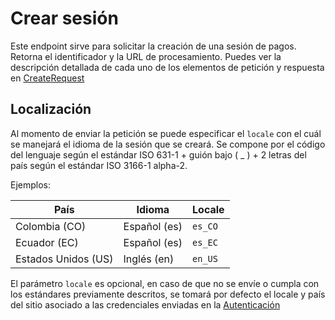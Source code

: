 # Crear sesión

Este endpoint sirve para solicitar la creación de una sesión de pagos.
Retorna el identificador y la URL de procesamiento.
Puedes ver la descripción detallada de cada uno de los elementos de petición y respuesta en
[CreateRequest](../reference/WebCheckout-ES.yaml/paths/~1api~1session)

## Localización
Al momento de enviar la petición se puede especificar el `locale` con el cuál se manejará el idioma de la
sesión que se creará. Se compone por el código del lenguaje según el estándar ISO 631-1 + guión bajo ( _ ) + 2 letras
del país según el estándar ISO 3166-1 alpha-2.

Ejemplos:

| País                | Idioma       | Locale  |
|---------------------|--------------|---------|
| Colombia (CO)       | Español (es) | `es_CO` |
| Ecuador  (EC)       | Español (es) | `es_EC` |
| Estados Unidos (US) | Inglés  (en) | `en_US` |

El parámetro `locale` es opcional, en caso de que no se envíe o cumpla con los estándares previamente descritos,
se tomará por defecto el locale y país del sitio asociado a las credenciales enviadas en la
[Autenticación](Autenticacion.md)